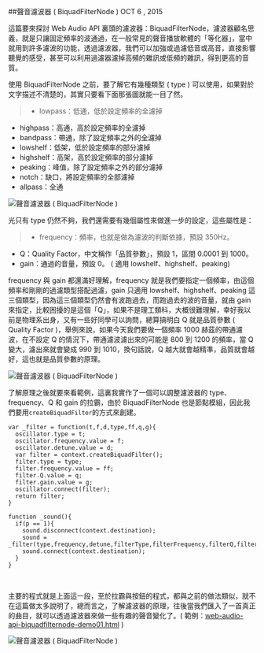 <!-- @@master  = ../../_layout.html-->

<!-- @@block  =  jsBottom-->

<include src="../../_articles-js.html"></include>

<!-- @@close-->

<!-- @@block  =  css-->

<include src="../../_articles-css.html"></include>

<!-- @@close-->

<!-- @@block  =  articles-social-->

<include src="../../_articles-social.html"></include>

<!-- @@close-->

<!-- @@block  =  articles-footer-->

<include src="../../_articles.html"></include>

<!-- @@close-->

<!-- @@block  =  meta-->

<meta property="article:published_time" content="2015-10-06T23:50:00+01:00">

<meta name="keywords" content="music,audio,web audio api,BiquadFilterNode,濾波器">

<meta name="description" content="這篇要來探討 Web Audio API 裏頭的濾波器：BiquadFilterNode，濾波器顧名思義，就是只讓固定頻率的波通過，在一般常見的聲音播放軟體的「等化器」，當中就用到許多濾波的功能，透過濾波器，我們可以加強或過濾低音或高音，直接影響聽覺的感受，甚至可以利用過濾器濾掉高頻的雜訊或低頻的雜訊，得到更高的音質。">

<meta itemprop="name" content="聲音濾波器 ( BiquadFilterNode ) - OXXO.STUDIO">

<meta itemprop="image" content="http://www.oxxostudio.tw/img/articles/201510/20151006_1_01b.jpg">

<meta itemprop="description" content="這篇要來探討 Web Audio API 裏頭的濾波器：BiquadFilterNode，濾波器顧名思義，就是只讓固定頻率的波通過，在一般常見的聲音播放軟體的「等化器」，當中就用到許多濾波的功能，透過濾波器，我們可以加強或過濾低音或高音，直接影響聽覺的感受，甚至可以利用過濾器濾掉高頻的雜訊或低頻的雜訊，得到更高的音質。">

<meta property="og:title" content="聲音濾波器 ( BiquadFilterNode ) - OXXO.STUDIO">

<meta property="og:url" content="http://www.oxxostudio.tw/articles/201510/web-audio-api-biquadfilternode.html" target="_blank">

<meta property="og:image" content="http://www.oxxostudio.tw/img/articles/201510/20151006_1_01b.jpg">

<meta property="og:description" content="這篇要來探討 Web Audio API 裏頭的濾波器：BiquadFilterNode，濾波器顧名思義，就是只讓固定頻率的波通過，在一般常見的聲音播放軟體的「等化器」，當中就用到許多濾波的功能，透過濾波器，我們可以加強或過濾低音或高音，直接影響聽覺的感受，甚至可以利用過濾器濾掉高頻的雜訊或低頻的雜訊，得到更高的音質。">

<title>聲音濾波器 ( BiquadFilterNode ) - OXXO.STUDIO</title> 

<!-- @@close-->

<!-- @@block  =  articles-content--> 

##聲音濾波器 ( BiquadFilterNode ) <span class="article-date" tag="web">OCT 6	, 2015</span>

這篇要來探討 Web Audio API 裏頭的濾波器：BiquadFilterNode，濾波器顧名思義，就是只讓固定頻率的波通過，在一般常見的聲音播放軟體的「等化器」，當中就用到許多濾波的功能，透過濾波器，我們可以加強或過濾低音或高音，直接影響聽覺的感受，甚至可以利用過濾器濾掉高頻的雜訊或低頻的雜訊，得到更高的音質。

使用 BiquadFilterNode 之前，要了解它有幾種類型 ( type ) 可以使用，如果對於文字描述不清楚的，其實只要看下面那張圖就能一目了然。

>- lowpass：低通，低於設定頻率的全濾掉
- highpass：高通，高於設定頻率的全濾掉
- bandpass：帶通，除了設定頻率之外的全濾掉
- lowshelf：低架，低於設定頻率的部分濾掉
- highshelf：高架，高於設定頻率的部分濾掉
- peaking：峰值，除了設定頻率之外的部分濾掉
- notch：缺口，將設定頻率的全部濾掉
- allpass：全通

![聲音濾波器 ( BiquadFilterNode )](/img/articles/201510/20151006_1_02.jpg)
 
光只有 type 仍然不夠，我們還需要有幾個屬性來做進一步的設定，這些屬性是：

>- frequency：頻率，也就是做為濾波的判斷依據，預設 350Hz。
- Q：Quality Factor，中文稱作「品質參數」，預設 1，區間  0.0001 到 1000。
- gain：通過的音量，預設 0。 ( 適用 lowshelf、highshelf、peaking)

frequency 與 gain 都還滿好理解，frequency 就是我們要指定一個頻率，由這個頻率和剛剛的過濾類型搭配過濾，gain 只適用 lowshelf、highshelf、peaking 這三個類型，因為這三個類型仍然會有波跑過去，而跑過去的波的音量，就由 gain 來指定，比較困擾的是這個「Q」，如果不是理工類科，大概很難理解，幸好我以前是物理系出身，又有一些好同學可以詢問，總算搞明白 Q 就是品質參數 ( Quality Factor )，舉例來說，如果今天我們要做一個頻率 1000 赫茲的帶通濾波，在不設定 Q 的情況下，帶通濾波濾出來的可能是 800 到 1200 的頻率，當 Q 變大，濾出來就會變成 990 到 1010，換句話說，Q 越大就會越精準，品質就會越好，這也就是品質參數的原理。

![聲音濾波器 ( BiquadFilterNode )](/img/articles/201510/20151006_1_03.jpg)

了解原理之後就要來看範例，這裏我實作了一個可以調整濾波器的 type、frequency、Q 和 gain 的拉霸，由於 BiquadFilterNode 也是節點模組，因此我們要用`createBiquadFilter`的方式來創建。

	var _filter = function(t,f,d,type,ff,q,g){
	  oscillator.type = t;
	  oscillator.frequency.value = f;
	  oscillator.detune.value = d;
	  var filter = context.createBiquadFilter();
	  filter.type = type;
	  filter.frequency.value = ff;
	  filter.Q.value = q;
	  filter.gain.value = g;
	  oscillator.connect(filter);
	  return filter;
	}

	function _sound(){
	  if(p == 1){
	    sound.disconnect(context.destination);
	    sound = _filter(type,frequency,detune,filterType,filterFrequency,filterQ,filterGain);
	    sound.connect(context.destination);
	  }
	}

<br/>

主要的程式就是上面這一段，至於拉霸與按鈕的程式，都與之前的做法類似，就不在這篇做太多說明了，總而言之，了解濾波器的原理，往後當我們匯入了一首真正的曲目，就可以透過濾波器來做一些有趣的聲音變化了。( 範例：[web-audio-api-biquadfilternode-demo01.html](/demo/201510/web-audio-api-biquadfilternode-demo01.html) )

![聲音濾波器 ( BiquadFilterNode )](/img/articles/201510/20151006_1_04.jpg)


<!-- @@close-->




